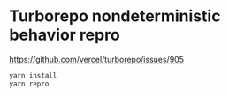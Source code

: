 # Turborepo nondeterministic behavior repro

https://github.com/vercel/turborepo/issues/905

```sh
yarn install
yarn repro
```